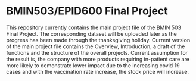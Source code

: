 # BMIN503/EPID600 Final Project
This repository currently contains the main project file of the BMIN 503 Final Project. The corresponding dataset will be uploaded later as the progress has been made through the thanksgiving holiday. Current version of the main project file contains the Overview, Introduction, a draft of the functions and the structure of the overall projects. Current assumption for the result is, the company with more products requiring in-patient care are more likely to demonstrate lower impact due to the increasing covid 19 cases and with the vaccination rate increase, the stock price will increase.
